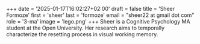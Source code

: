 +++
date = '2025-01-17T16:02:27+02:00'
draft = false
title = 'Sheer Formoze'
first = 'sheer'
last = 'formoze'
email = "sheer22 at gmail dot com"
role = '3-ma'
image = 'lego.png'
+++
Sheer is a Cognitive Psychology MA student at the Open University. Her research aims to temporally characterize the resetting process in visual working memory.